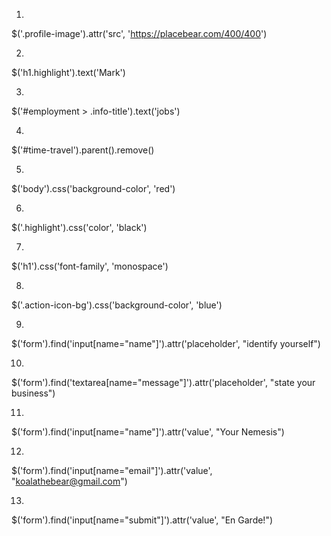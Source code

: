 1)
$('.profile-image').attr('src', 'https://placebear.com/400/400')

2)
$('h1.highlight').text('Mark')

3)
$('#employment > .info-title').text('jobs')

4)
$('#time-travel').parent().remove()

5)
$('body').css('background-color', 'red')

6)
$('.highlight').css('color', 'black')

7)
$('h1').css('font-family', 'monospace')

8)
$('.action-icon-bg').css('background-color', 'blue')

9)
$('form').find('input[name="name"]').attr('placeholder', "identify yourself")

10)
$('form').find('textarea[name="message"]').attr('placeholder', "state your business")

11)
$('form').find('input[name="name"]').attr('value', "Your Nemesis")

12)
$('form').find('input[name="email"]').attr('value', "koalathebear@gmail.com")

13)
$('form').find('input[name="submit"]').attr('value', "En Garde!")

